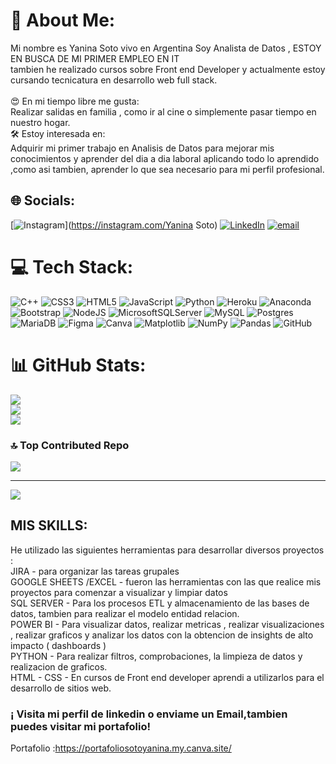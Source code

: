 # 💫 About Me:
Mi nombre es Yanina Soto vivo en Argentina Soy Analista de Datos , ESTOY EN BUSCA DE MI PRIMER EMPLEO EN IT<br>tambien he realizado cursos sobre Front end Developer y actualmente estoy cursando tecnicatura en desarrollo web full stack.<br><br>😍 En mi tiempo libre me gusta:<br>Realizar salidas en familia , como ir al cine o simplemente pasar tiempo en nuestro hogar.<br>🛠 Estoy interesada en:<br>Adquirir mi primer trabajo en Analisis de Datos para mejorar mis conocimientos y aprender del dia a dia laboral aplicando todo lo aprendido ,como asi tambien, aprender lo que sea necesario para mi perfil profesional.


## 🌐 Socials:
[![Instagram](https://img.shields.io/badge/Instagram-%23E4405F.svg?logo=Instagram&logoColor=white)](https://instagram.com/Yanina Soto) [![LinkedIn](https://img.shields.io/badge/LinkedIn-%230077B5.svg?logo=linkedin&logoColor=white)](https://linkedin.com/in/https://www.linkedin.com/in/yanina-soto/) [![email](https://img.shields.io/badge/Email-D14836?logo=gmail&logoColor=white)](mailto:sotoyanina542@gmail.com) 

# 💻 Tech Stack:
![C++](https://img.shields.io/badge/c++-%2300599C.svg?style=for-the-badge&logo=c%2B%2B&logoColor=white) ![CSS3](https://img.shields.io/badge/css3-%231572B6.svg?style=for-the-badge&logo=css3&logoColor=white) ![HTML5](https://img.shields.io/badge/html5-%23E34F26.svg?style=for-the-badge&logo=html5&logoColor=white) ![JavaScript](https://img.shields.io/badge/javascript-%23323330.svg?style=for-the-badge&logo=javascript&logoColor=%23F7DF1E) ![Python](https://img.shields.io/badge/python-3670A0?style=for-the-badge&logo=python&logoColor=ffdd54) ![Heroku](https://img.shields.io/badge/heroku-%23430098.svg?style=for-the-badge&logo=heroku&logoColor=white) ![Anaconda](https://img.shields.io/badge/Anaconda-%2344A833.svg?style=for-the-badge&logo=anaconda&logoColor=white) ![Bootstrap](https://img.shields.io/badge/bootstrap-%238511FA.svg?style=for-the-badge&logo=bootstrap&logoColor=white) ![NodeJS](https://img.shields.io/badge/node.js-6DA55F?style=for-the-badge&logo=node.js&logoColor=white) ![MicrosoftSQLServer](https://img.shields.io/badge/Microsoft%20SQL%20Server-CC2927?style=for-the-badge&logo=microsoft%20sql%20server&logoColor=white) ![MySQL](https://img.shields.io/badge/mysql-4479A1.svg?style=for-the-badge&logo=mysql&logoColor=white) ![Postgres](https://img.shields.io/badge/postgres-%23316192.svg?style=for-the-badge&logo=postgresql&logoColor=white) ![MariaDB](https://img.shields.io/badge/MariaDB-003545?style=for-the-badge&logo=mariadb&logoColor=white) ![Figma](https://img.shields.io/badge/figma-%23F24E1E.svg?style=for-the-badge&logo=figma&logoColor=white) ![Canva](https://img.shields.io/badge/Canva-%2300C4CC.svg?style=for-the-badge&logo=Canva&logoColor=white) ![Matplotlib](https://img.shields.io/badge/Matplotlib-%23ffffff.svg?style=for-the-badge&logo=Matplotlib&logoColor=black) ![NumPy](https://img.shields.io/badge/numpy-%23013243.svg?style=for-the-badge&logo=numpy&logoColor=white) ![Pandas](https://img.shields.io/badge/pandas-%23150458.svg?style=for-the-badge&logo=pandas&logoColor=white) ![GitHub](https://img.shields.io/badge/github-%23121011.svg?style=for-the-badge&logo=github&logoColor=white)
# 📊 GitHub Stats:
![](https://github-readme-stats.vercel.app/api?username=YaninaSoto2025&theme=dark&hide_border=false&include_all_commits=false&count_private=false)<br/>
![](https://nirzak-streak-stats.vercel.app/?user=YaninaSoto2025&theme=dark&hide_border=false)<br/>
![](https://github-readme-stats.vercel.app/api/top-langs/?username=YaninaSoto2025&theme=dark&hide_border=false&include_all_commits=false&count_private=false&layout=compact)

### 🔝 Top Contributed Repo
![](https://github-contributor-stats.vercel.app/api?username=YaninaSoto2025&limit=5&theme=dark&combine_all_yearly_contributions=true)

---
[![](https://visitcount.itsvg.in/api?id=YaninaSoto2025&icon=0&color=0)](https://visitcount.itsvg.in)

<!-- Proudly created with GPRM ( https://gprm.itsvg.in ) -->



<h2>MIS SKILLS:</h2>
He utilizado las siguientes herramientas para desarrollar diversos proyectos :

<br>
JIRA - para organizar las tareas grupales
<br>
GOOGLE SHEETS /EXCEL - fueron  las herramientas con las que realice mis proyectos para comenzar a visualizar y limpiar datos
<br>
SQL SERVER - Para los procesos ETL y almacenamiento de las bases de datos, tambien para realizar el modelo entidad relacion.
<br>
POWER BI - Para visualizar datos, realizar metricas , realizar visualizaciones , realizar graficos y  analizar los datos con la obtencion de insights de alto impacto ( dashboards )
<br>
PYTHON - Para realizar filtros, comprobaciones, la limpieza de datos y realizacion de graficos.
<br>
HTML - CSS - En cursos de Front end developer aprendi a utilizarlos para el desarrollo de sitios web.



<h3> ¡ Visita mi perfil de linkedin o enviame un Email,tambien puedes visitar mi portafolio!</h3>

Portafolio :https://portafoliosotoyanina.my.canva.site/ <br>

